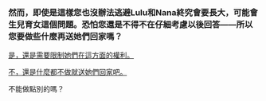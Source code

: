 ### 然而，即使是這樣您也沒辦法逃避Lulu和Nana終究會要長大，可能會生兒育女這個問題。恐怕您還是不得不在仔細考慮以後回答——所以您要做些什麼再送她們回家嗎？

[是，還是需要限制她們在這方面的權利。](end2.md)

[不，還是什麼都不做就送她們回家吧。](end1.md)

不能做點別的嗎？

